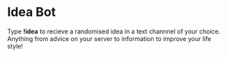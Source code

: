 # Idea Bot
Type **!idea** to recieve a randomised idea in a text channnel of your choice. Anything from advice on your server to information to improve your life style!